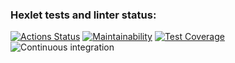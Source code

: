 ### Hexlet tests and linter status:
[![Actions Status](https://github.com/HugoTheDeveloper/python-project-83/workflows/hexlet-check/badge.svg)](https://github.com/HugoTheDeveloper/python-project-83/actions)
[![Maintainability](https://api.codeclimate.com/v1/badges/7305d20c348d2fda5a47/maintainability)](https://codeclimate.com/github/HugoTheDeveloper/python-project-83/maintainability)
[![Test Coverage](https://api.codeclimate.com/v1/badges/7305d20c348d2fda5a47/test_coverage)](https://codeclimate.com/github/HugoTheDeveloper/python-project-83/test_coverage)
![Continuous integration](https://github.com/HugoTheDeveloper/python-project-83/actions/workflows/continious-integration.yml/badge.svg)